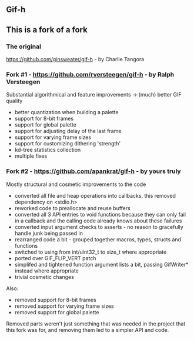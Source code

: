 ## Gif-h

## This is a fork of a fork

### The original

https://github.com/ginsweater/gif-h - by Charlie Tangora

### Fork #1 - https://github.com/rversteegen/gif-h - by Ralph Versteegen

Substantial algorithmical and feature improvements -> (much) better GIF quality
 
+ better quantization when building a palette
+ support for 8-bit frames
+ support for global palette
+ support for adjusting delay of the last frame
+ support for varying frame sizes
+ support for customizing dithering 'strength'
+ kd-tree statistics collection
+ multiple fixes

### Fork #2 - https://github.com/apankrat/gif-h - by yours truly

Mostly structural and cosmetic improvements to the code

+ converted all file and heap operations into callbacks, this removed dependency on <stdio.h>
+ reworked code to preallocate and reuse buffers
+ converted all 3 API entries to void functions because they can only fail in a callback and the calling code already knows about these failures
+ converted input argument checks to asserts - no reason to gracefully handle junk being passed in
+ rearranged code a bit - grouped together macros, types, structs and functions
+ switched to using from int/uint32_t to size_t where appropriate
+ ported over GIF_FLIP_VERT patch
+ simplifed and tightened function argument lists a bit, passing GifWriter* instead where appropriate
+ trivial cosmetic changes

Also:

+ removed support for 8-bit frames
+ removed support for varying frame sizes
+ removed support for global palette

Removed parts weren't just something that was needed in the project that this fork was for, and removing them led to a simpler API and code.
